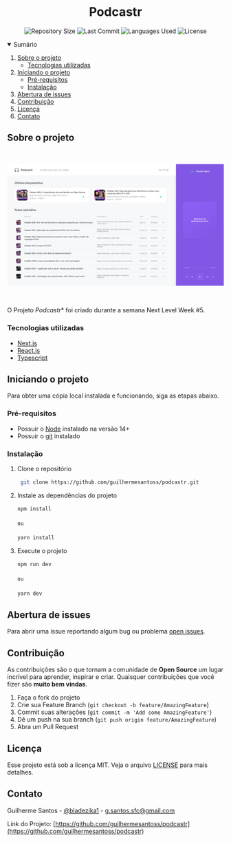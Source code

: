 <h1 align="center">Podcastr</h1>

<p align="center">
  <img src="https://img.shields.io/github/repo-size/guilhermesantoss/podcastr?style=for-the-badge&color=darkblue" alt="Repository Size" />
  <img src="https://img.shields.io/github/last-commit/guilhermesantoss/podcastr?style=for-the-badge&color=darkblue" alt="Last Commit" />
  <img src="https://img.shields.io/github/languages/count/guilhermesantoss/podcastr?style=for-the-badge&color=darkblue" alt="Languages Used" />
  <img src="https://img.shields.io/github/license/guilhermesantoss/podcastr?style=for-the-badge&color=darkblue" alt="License" />
</p>

<details open="open">
  <summary>Sumário</summary>
  <ol>
    <li>
      <a href="#sobre-o-projeto">Sobre o projeto</a>
      <ul>
        <li><a href="#tecnologias-utilizadas">Tecnologias utilizadas</a></li>
      </ul>
    </li>
    <li>
      <a href="#iniciando-o-projeto">Iniciando o projeto</a>
      <ul>
        <li><a href="#pré-requisitos">Pré-requisitos</a></li>
        <li><a href="#instalação">Instalação</a></li>
      </ul>
    </li>
    <li><a href="#abertura-de-issues">Abertura de issues</a></li>
    <li><a href="#contribuição">Contribuição</a></li>
    <li><a href="#licença">Licença</a></li>
    <li><a href="#contato">Contato</a></li>
  </ol>
</details>

## Sobre o projeto

<br />
<p align="center"><img src="https://raw.githubusercontent.com/guilhermesantoss/podcastr/main/public/home.png" alt="Logo" /></p>
<br />

O Projeto *Podcastr** foi criado durante a semana Next Level Week #5.

### Tecnologias utilizadas

* [Next.js](https://nextjs.org/)
* [React.js](https://reactjs.org/)
* [Typescript](https://www.typescriptlang.org)


## Iniciando o projeto

Para obter uma cópia local instalada e funcionando, siga as etapas abaixo.

### Pré-requisitos
* Possuir o [Node](https://nodejs.org/en/) instalado na versão 14+
* Possuir o [git](http://git-scm.com) instalado

### Instalação

1. Clone o repositório
   ```sh
    git clone https://github.com/guilhermesantoss/podcastr.git
   ```
2. Instale as dependências do projeto
   ```sh
   npm install
   
   ou
   
   yarn install
   ```
3. Execute o projeto
   ```sh
   npm run dev
   
   ou
   
   yarn dev
   ```
## Abertura de issues

Para abrir uma issue reportando algum bug ou problema [open issues](https://github.com/guilhermesantoss/podcastr/issues).

## Contribuição

As contribuições são o que tornam a comunidade de **Open Source** um lugar incrível para aprender, inspirar e criar. Quaisquer contribuições que você fizer são **muito bem vindas**.

1. Faça o fork do projeto
2. Crie sua Feature Branch (`git checkout -b feature/AmazingFeature`)
3. Commit suas alterações (`git commit -m 'Add some AmazingFeature'`)
4. Dê um push na sua branch (`git push origin feature/AmazingFeature`)
5. Abra um Pull Request

## Licença

Esse projeto está sob a licença MIT. Veja o arquivo [LICENSE](LICENSE) para mais detalhes.

## Contato

Guilherme Santos - [@bladezika1](https://twitter.com/bladezika1) - g.santos.sfc@gmail.com

Link do Projeto: [https://github.com/guilhermesantoss/podcastr](https://github.com/guilhermesantoss/podcastr)
